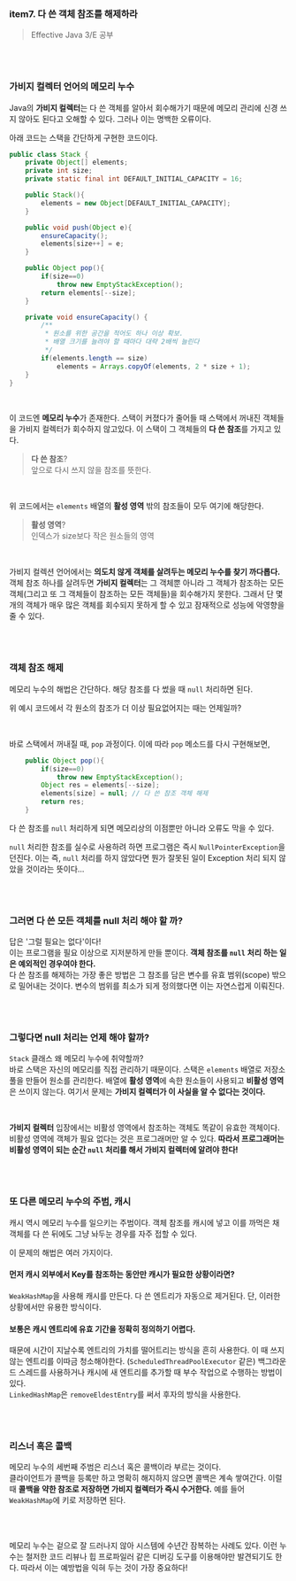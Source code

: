### item7. 다 쓴 객체 참조를 해제하라

> Effective Java 3/E 공부

<br><br>

### 가비지 컬렉터 언어의 메모리 누수

Java의 **가비지 컬렉터**는 다 쓴 객체를 알아서 회수해가기 때문에 메모리 관리에 신경 쓰지 않아도 된다고 오해할 수 있다. 그러나 이는 명백한 오류이다.

아래 코드는 스택을 간단하게 구현한 코드이다.

```java
public class Stack {
    private Object[] elements;
    private int size;
    private static final int DEFAULT_INITIAL_CAPACITY = 16;

    public Stack(){
        elements = new Object[DEFAULT_INITIAL_CAPACITY];
    }

    public void push(Object e){
        ensureCapacity();
        elements[size++] = e;
    }

    public Object pop(){
        if(size==0)
            throw new EmptyStackException();
        return elements[--size];
    }

    private void ensureCapacity() {
        /**
         * 원소를 위한 공간을 적어도 하나 이상 확보. 
         * 배열 크기를 늘려야 할 때마다 대략 2배씩 늘린다
         */
        if(elements.length == size)
            elements = Arrays.copyOf(elements, 2 * size + 1);
    }
}
```

<br>


이 코드엔 **메모리 누수**가 존재한다. 스택이 커졌다가 줄어들 때 스택에서 꺼내진 객체들을 가비지 컬렉터가 회수하지 않고있다. 이 스택이 그 객체들의 **다 쓴 참조**를 가지고 있다.    

> **다 쓴 참조**?  
> 앞으로 다시 쓰지 않을 참조를 뜻한다. 

<br>

위 코드에서는 `elements` 배열의 **활성 영역** 밖의 참조들이 모두 여기에 해당한다.  

> **활성 영역**?  
> 인덱스가 size보다 작은 원소들의 영역

<br>

가비지 컬렉션 언어에서는 **의도치 않게 객체를 살려두는 메모리 누수를 찾기 까다롭다.**  
객체 참조 하나를 살려두면 **가비지 컬렉터**는 그 객체뿐 아니라 그 객체가 참조하는 모든 객체(그리고 또 그 객체들이 참조하는 모든 객체들)을 회수해가지 못한다. 그래서 단 몇 개의 객체가 매우 많은 객체를 회수되지 못하게 할 수 있고 잠재적으로 성능에 악영향을 줄 수 있다.

<br><br>

### 객체 참조 해제

메모리 누수의 해법은 간단하다. 해당 참조를 다 썼을 때 `null` 처리하면 된다.

위 예시 코드에서 각 원소의 참조가 더 이상 필요없어지는 때는 언제일까?

<br>

바로 스택에서 꺼내질 때, `pop` 과정이다.
이에 따라 `pop` 메소드를 다시 구현해보면,

```java
    public Object pop(){
        if(size==0)
            throw new EmptyStackException();
        Object res = elements[--size];
        elements[size] = null; // 다 쓴 참조 객체 해제
        return res;
    }
```

다 쓴 참조를 `null` 처리하게 되면 메모리상의 이점뿐만 아니라 오류도 막을 수 있다.

`null` 처리한 참조를 실수로 사용하려 하면 프로그램은 즉시 `NullPointerException`을 던진다. 이는 즉, `null` 처리를 하지 않았다면 뭔가 잘못된 일이 Exception 처리 되지 않았을 것이라는 뜻이다...

<br><br>


### 그러면 다 쓴 모든 객체를 null 처리 해야 할 까?

답은 '그럴 필요는 없다'이다!  
이는 프로그램을 필요 이상으로 지저분하게 만들 뿐이다. **객체 참조를 `null` 처리 하는 일은 예외적인 경우여야 한다.**  
다 쓴 참조를 해제하는 가장 좋은 방법은 그 참조를 담은 변수를 유효 범위(scope) 밖으로 밀어내는 것이다. 변수의 범위를 최소가 되게 정의했다면 이는 자연스럽게 이뤄진다. 

<br><br>

### 그렇다면 null 처리는 언제 해야 할까?

`Stack` 클래스 왜 메모리 누수에 취약할까?  
바로 스택은 자신의 메모리를 직접 관리하기 때문이다. 스택은 `elements` 배열로 저장소 풀을 만들어 원소를 관리한다. 배열에 **활성 영역**에 속한 원소들이 사용되고 **비활성 영역**은 쓰이지 않는다. 여기서 문제는 **가비지 컬렉터가 이 사실을 알 수 없다는 것이다.**

<br>

**가비지 컬렉터** 입장에서는 비활성 영역에서 참조하는 객체도 똑같이 유효한 객체이다. 비활성 영역에 객체가 필요 없다는 것은 프로그래머만 알 수 있다. **따라서 프로그래머는 비활성 영역이 되는 순간 `null` 처리를 해서 가비지 컬렉터에 알려야 한다!**

<br><br>

### 또 다른 메모리 누수의 주범, 캐시

캐시 역시 메모리 누수를 일으키는 주범이다.
객체 참조를 캐시에 넣고 이를 까먹은 채 객체를 다 쓴 뒤에도 그냥 놔두눈 경우를 자주 접할 수 있다.

이 문제의 해법은 여러 가지이다.

#### 먼저 캐시 외부에서 Key를 참조하는 동안만 캐시가 필요한 상황이라면?  
`WeakHashMap`을 사용해 캐시를 만든다.
다 쓴 엔트리가 자동으로 제거된다. 단, 이러한 상황에서만 유용한 방식이다.

#### 보통은 캐시 엔트리에 유효 기간을 정확히 정의하기 어렵다.
때문에 시간이 지날수록 엔트리의 가치를 떨어트리는 방식을 흔히 사용한다. 이 때 쓰지않는 엔트리를 이따금 청소해야한다. (`ScheduledThreadPoolExecutor` 같은) 백그라운드 스레드를 사용하거나 캐시에 새 엔트리를 추가할 때 부수 작업으로 수행하는 방법이 있다.  
`LinkedHashMap`은 `removeEldestEntry`를 써서 후자의 방식을 사용한다.  


<br><br>

### 리스너 혹은 콜백
메모리 누수의 세번째 주범은 리스너 혹은 콜백이라 부르는 것이다.  
클라이언트가 콜백을 등록만 하고 명확히 해지하지 않으면 콜백은 계속 쌓여간다. 이럴 때 **콜백을 약한 참조로 저장하면 가비지 컬렉터가 즉시 수거한다.** 예를 들어 `WeakHashMap`에 키로 저장하면 된다.

<br><br>

메모리 누수는 겉으로 잘 드러나지 않아 시스템에 수년간 잠복하는 사례도 있다. 이런 누수는 철저한 코드 리뷰나 힙 프로파일러 같은 디버깅 도구를 이용해야만 발견되기도 한다.
따라서 이는 예방법을 익혀 두는 것이 가장 중요하다!